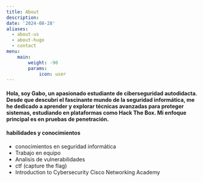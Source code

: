```yaml
---
title: About
description: 
date: '2024-08-28'
aliases:
  - about-us
  - about-hugo
  - contact
menu:
    main: 
        weight: -90
        params:
            icon: user
---
```




#### Hola, soy Gabo, un apasionado estudiante de ciberseguridad autodidacta. Desde que descubrí el fascinante mundo de la seguridad informática, me he dedicado a aprender y explorar técnicas avanzadas para proteger sistemas, estudiando en plataformas como Hack The Box. Mi enfoque principal es en pruebas de penetración.


#### habilidades y conocimientos 

- conocimientos en seguridad
informática
- Trabajo en equipo
- Analisis de vulnerabilidades
- ctf (capture the flag)
- Introduction to Cybersecurity
Cisco Networking Academy
